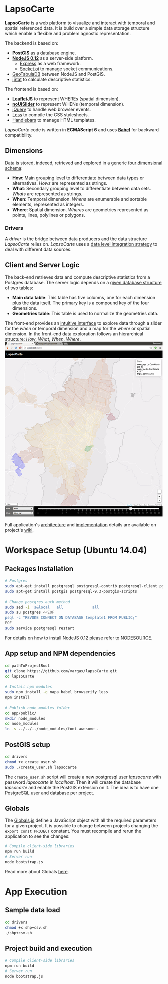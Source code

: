 # LapsoCarte

**LapsoCarte** is a web platform to visualize and interact with temporal and spatial referenced data. It is build over a simple data storage structure which enable a flexible and problem agnostic representation.

The backend is based on:
- [**PostGIS**](http://postgis.net/) as a database engine.
- [**NodeJS 0.12**](https://nodejs.org/en/) as a server-side platform.
  - [Express](http://expressjs.com/) as a web framework.
  - [Socket.oi](http://socket.io/) to manage socket communications.
- [GeoTabulaDB](https://github.com/tabulaco/geotabuladb) between NodeJS and PostGIS.
- [jStat](https://github.com/jstat/jstat) to calculate descriptive statistics.

The frontend is based on:
- [**LeafletJS**](http://leafletjs.com/) to represent WHEREs (spatial dimension).
- [**noUiSlider**](http://refreshless.com/nouislider/) to represent WHENs (temporal dimension).
- [jQuery](https://jquery.com/) to handle web browser events.
- [Less](http://lesscss.org/) to compile the CSS stylesheets.
- [Handlebars](http://handlebarsjs.com/) to manage HTML templates.

*LapsoCarte* code is written in **ECMAScript 6** and uses [**Babel**](https://babeljs.io/) for backward compatibility.

## Dimensions
Data is stored, indexed, retrieved and explored in a generic [four dimensional schema](https://github.com/vargax/lapsocarte/wiki/LapsoCarte#dimensions):

- **How**: Main grouping level to differentiate between data types or alternatives. *Hows* are represented as strings.
- **What**: Secondary grouping level to differentiate between data sets. *Whats* are represented as strings.
- **When**: Temporal dimension. *Whens* are enumerable and sortable elements, represented as integers.
- **Where**: Spatial dimension. *Wheres* are geometries represented as points, lines, polylines or polygons.

### Drivers
A *driver* is the bridge between data producers and the data structure *LapsoCarte* relies on. *LapsoCarte* uses a [data level integration strategy](https://github.com/vargax/lapsocarte/wiki/LapsoCarte#drivers) to deal with different data sources.

## Client and Server Logic
The back-end retrieves data and compute descriptive statistics from a Postgres database. The server logic depends on a [given database structure](https://github.com/vargax/lapsocarte/wiki/LapsoCarte#server-side-data-model) of two tables:
 - **Main data table**: This table has five columns, one for each dimension plus the data itself. The primary key is a compound key of the four dimensions.
 - **Geometries table**: This table is used to normalize the geometries data.

The front-end provides an [intuitive interface](https://github.com/vargax/lapsocarte/wiki/LapsoCarte#graphical-interface) to explore data through a slider for the *when* or temporal dimension and a map for the *where* or spatial dimension. In the front-end data exploration follows an hierarchical structure: *How*, *What*, *When*, *Where*.
![screenshot](doc/proto.png)

Full application's [architecture](https://github.com/vargax/lapsocarte/wiki/LapsoCarte#architecture) and [implementation](https://github.com/vargax/lapsocarte/wiki/LapsoCarte#putting-it-all-together) details are available on project's [wiki](https://github.com/vargax/lapsocarte/wiki).

# Workspace Setup (Ubuntu 14.04)
## Packages Installation
```bash
# Postgres
sudo apt-get install postgresql postgresql-contrib postgresql-client pgadmin3
sudo apt-get install postgis postgresql-9.3-postgis-scripts

# Change postgres auth method
sudo sed -i 's&local   all             all                                     peer&local   all             all                                     md5&g' /etc/postgresql/9.3/main/pg_hba.conf
sudo su postgres <<EOF
psql -c "REVOKE CONNECT ON DATABASE template1 FROM PUBLIC;"
EOF
sudo service postgresql restart
```
For details on how to install NodeJS 0.12 please refer to [NODESOURCE](https://nodesource.com/blog/nodejs-v012-iojs-and-the-nodesource-linux-repositories).

## App setup and NPM dependencies
```bash
cd pathToProjectRoot
git clone https://github.com/vargax/lapsoCarte.git
cd lapsoCarte

# Install npm modules
sudo npm install -g napa babel browserify less
npm install

# Publish node_modules folder
cd app/public/
mkdir node_modules
cd node_modules
ln -s ../../../node_modules/font-awesome .
```

## PostGIS setup
```bash
cd drivers
chmod +x create_user.sh
sudo ./create_user.sh lapsocarte
```
The `create_user.sh` script will create a new postgresql user *lapsocarte* with password *lapsocarte* in *localhost*. Then it will create the database *lapsocarte* and enable the PostGIS extension on it.
The idea is to have one PostgreSQL user and database per project.

## Globals
The [Globals.js](Globals.js) define a JavaScript object with all the required parameters for a given project. It is possible to change between projects changing the `export const PROJECT` constant.
  You must recompile and rerun the application to see the changes:
  ```bash
  # Compile client-side libraries
  npm run build
  # Server run
  node bootstrap.js
  ```

Read more about Globals [here](https://github.com/vargax/lapsocarte/wiki/LapsoCarte#shared-global-objects).

# App Execution
## Sample data load
```bash
cd drivers
chmod +x shp+csv.sh
./shp+csv.sh
```
## Project build and execution
```bash
# Compile client-side libraries
npm run build
# Server run
node bootstrap.js
```